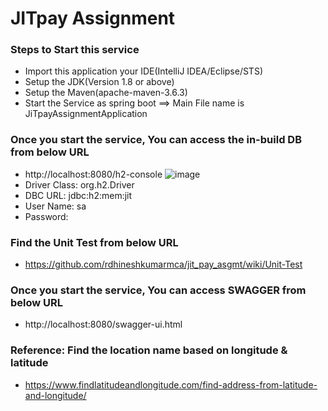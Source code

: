 # JITpay Assignment

### Steps to Start this service
* Import this application your IDE(IntelliJ IDEA/Eclipse/STS)
* Setup the JDK(Version 1.8 or above)
* Setup the Maven(apache-maven-3.6.3)
* Start the Service as spring boot ==> Main File name is JiTpayAssignmentApplication

### Once you start the service, You can access the in-build DB from below URL 
* http://localhost:8080/h2-console
![image](https://user-images.githubusercontent.com/93537041/194737684-85b4177f-8a5c-47a9-8179-5ebd6f781ac3.png)
* Driver Class: org.h2.Driver
* DBC URL: jdbc:h2:mem:jit
* User Name: sa
* Password: <EMPTY>

### Find the Unit Test from below URL
* https://github.com/rdhineshkumarmca/jit_pay_asgmt/wiki/Unit-Test

### Once you start the service, You can access SWAGGER from below URL
* http://localhost:8080/swagger-ui.html

### Reference: Find the location name based on longitude & latitude
* https://www.findlatitudeandlongitude.com/find-address-from-latitude-and-longitude/

